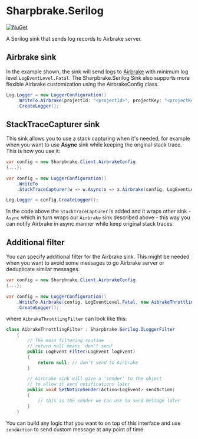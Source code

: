 # Sharpbrake.Serilog
[![NuGet](https://img.shields.io/nuget/v/Sharpbrake.Serilog)](https://www.nuget.org/packages/Sharpbrake.Serilog/)

A Serilog sink that sends log records to Airbrake server.

## Airbrake sink
In the example shown, the sink will send logs to [Airbrake](https://airbrake.io) with minimum log level `LogEventLevel.Fatal`. The Sharpbrake.Serilog Sink also supports more flexible Airbrake customization using the AirbrakeConfig class.
```csharp
Log.Logger = new LoggerConfiguration()
	.WriteTo.Airbrake(projectId: "<projectId>", projectKey: "<projectKey>", LogEventLevel.Fatal)
	.CreateLogger();
```

## StackTraceCapturer sink
This sink allows you to use a stack capturing when it's needed, for example when you want to use **Async** sink while keeping the original stack trace. This is how you use it:
```csharp
var config = new Sharpbrake.Client.AirbrakeConfig
{...};
 
var config = new LoggerConfiguration()
    .WriteTo
    .StackTraceCapturer(w => w.Async(x => x.Airbrake(config, LogEventLevel.Fatal)));

Log.Logger = config.CreateLogger();
```
In the code above the `StackTraceCapturer` is added and it wraps other sink - `Async`  which in turn wraps our `Airbrake` sink described above - this way you can notify Airbrake in async manner while keep original stack traces.

## Additional filter
You can specify additional filter for the Airbrake sink. This might be needed when you want to avoid some messages to go Airbrake server or deduplicate similar messages.
```csharp
var config = new Sharpbrake.Client.AirbrakeConfig
{...};
 
var config = new LoggerConfiguration()
    .WriteTo.Airbrake(config, LogEventLevel.Fatal, new AibrakeThrottlingFilter())
	.CreateLogger();
```
where `AibrakeThrottlingFilter` can look like this:
```csharp
class AibrakeThrottlingFilter : Sharpbrake.Serilog.ILoggerFilter
    {
        // The main filtering routine
        // return null means 'don't send'
        public LogEvent Filter(LogEvent logEvent)
        {
            return null; // don't send to Airbrake
        }

        // Airbrake sink will give a 'sender' to the object
        // to allow it send notifications later
        public void SetNoticeSender(Action<LogEvent> sendAction)
        {
            // this is the sender we can use to send message later
        }
    }
```
You can build any logic that you want to on top of this interface and use `sendAction` to send custom message at any point of time
